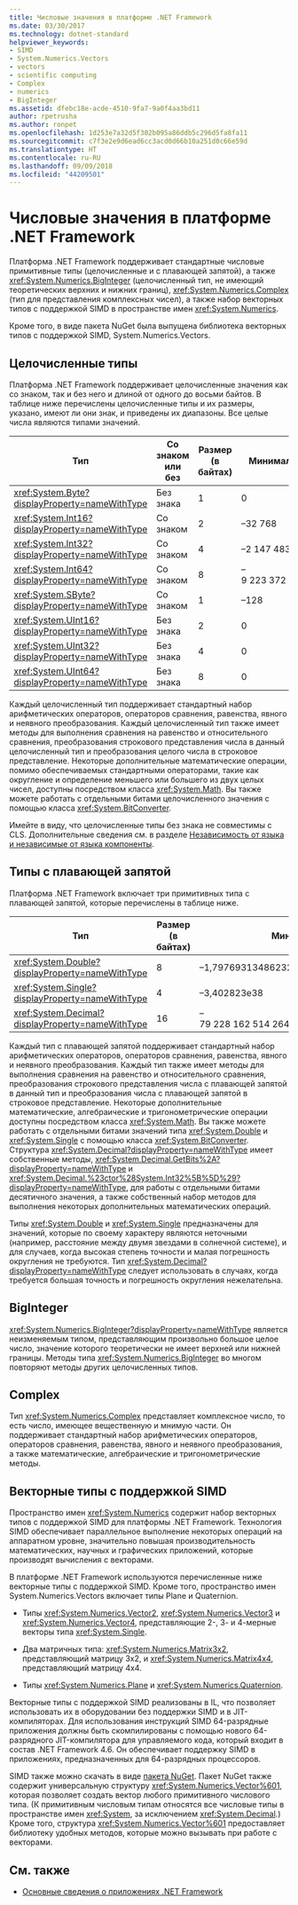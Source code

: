 ```yaml
---
title: Числовые значения в платформе .NET Framework
ms.date: 03/30/2017
ms.technology: dotnet-standard
helpviewer_keywords:
- SIMD
- System.Numerics.Vectors
- vectors
- scientific computing
- Complex
- numerics
- BigInteger
ms.assetid: dfebc18e-acde-4510-9fa7-9a0f4aa3bd11
author: rpetrusha
ms.author: ronpet
ms.openlocfilehash: 1d253e7a32d5f302b095a86ddb5c296d5fa8fa11
ms.sourcegitcommit: c7f3e2e9d6ead6cc3acd0d66b10a251d0c66e59d
ms.translationtype: HT
ms.contentlocale: ru-RU
ms.lasthandoff: 09/09/2018
ms.locfileid: "44209501"
---
```

# <a name="numerics-in-the-net-framework"></a>Числовые значения в платформе .NET Framework
Платформа .NET Framework поддерживает стандартные числовые примитивные типы (целочисленные и с плавающей запятой), а также <xref:System.Numerics.BigInteger> (целочисленный тип, не имеющий теоретических верхних и нижних границ), <xref:System.Numerics.Complex> (тип для представления комплексных чисел), а также набор векторных типов с поддержкой SIMD в пространстве имен <xref:System.Numerics>.  
  
 Кроме того, в виде пакета NuGet была выпущена библиотека векторных типов с поддержкой SIMD, System.Numerics.Vectors.  
  
## <a name="integral-types"></a>Целочисленные типы  
 Платформа .NET Framework поддерживает целочисленные значения как со знаком, так и без него и длиной от одного до восьми байтов. В таблице ниже перечислены целочисленные типы и их размеры, указано, имеют ли они знак, и приведены их диапазоны. Все целые числа являются типами значений.  
  
|Тип|Со знаком или без|Размер (в байтах)|Минимальное значение|Максимальное значение|  
|----------|----------------------|--------------------|-------------------|-------------------|  
|<xref:System.Byte?displayProperty=nameWithType>|Без знака|1|0|255|  
|<xref:System.Int16?displayProperty=nameWithType>|Со знаком|2|–32 768|32 767|  
|<xref:System.Int32?displayProperty=nameWithType>|Со знаком|4|–2 147 483 648|2 147 483 647|  
|<xref:System.Int64?displayProperty=nameWithType>|Со знаком|8|–9 223 372 036 854 775 808|9 223 372 036 854 775 807|  
|<xref:System.SByte?displayProperty=nameWithType>|Со знаком|1|–128|127|  
|<xref:System.UInt16?displayProperty=nameWithType>|Без знака|2|0|65 535|  
|<xref:System.UInt32?displayProperty=nameWithType>|Без знака|4|0|4 294 967 295|  
|<xref:System.UInt64?displayProperty=nameWithType>|Без знака|8|0|18 446 744 073 709 551 615|  
  
 Каждый целочисленный тип поддерживает стандартный набор арифметических операторов, операторов сравнения, равенства, явного и неявного преобразования. Каждый целочисленный тип также имеет методы для выполнения сравнения на равенство и относительного сравнения, преобразования строкового представления числа в данный целочисленный тип и преобразования целого числа в строковое представление. Некоторые дополнительные математические операции, помимо обеспечиваемых стандартными операторами, такие как округление и определение меньшего или большего из двух целых чисел, доступны посредством класса <xref:System.Math>. Вы также можете работать с отдельными битами целочисленного значения с помощью класса <xref:System.BitConverter>.  
  
 Имейте в виду, что целочисленные типы без знака не совместимы с CLS. Дополнительные сведения см. в разделе [Независимость от языка и независимые от языка компоненты](../../docs/standard/language-independence-and-language-independent-components.md).  
  
## <a name="floating-point-types"></a>Типы с плавающей запятой  
 Платформа .NET Framework включает три примитивных типа с плавающей запятой, которые перечислены в таблице ниже.  
  
|Тип|Размер (в байтах)|Минимум|Максимум|  
|----------|-----------------------|-------------|-------------|  
|<xref:System.Double?displayProperty=nameWithType>|8|–1,79769313486232e308|1,79769313486232e308|  
|<xref:System.Single?displayProperty=nameWithType>|4|–3,402823e38|3,402823e38|  
|<xref:System.Decimal?displayProperty=nameWithType>|16|–79 228 162 514 264 337 593 543 950 335|79 228 162 514 264 337 593 543 950 335|  
  
 Каждый тип с плавающей запятой поддерживает стандартный набор арифметических операторов, операторов сравнения, равенства, явного и неявного преобразования. Каждый тип также имеет методы для выполнения сравнения на равенство и относительного сравнения, преобразования строкового представления числа с плавающей запятой в данный тип и преобразования числа с плавающей запятой в строковое представление. Некоторые дополнительные математические, алгебраические и тригонометрические операции доступны посредством класса <xref:System.Math>. Вы также можете работать с отдельными битами значений типа <xref:System.Double> и <xref:System.Single> с помощью класса <xref:System.BitConverter>. Структура <xref:System.Decimal?displayProperty=nameWithType> имеет собственные методы, <xref:System.Decimal.GetBits%2A?displayProperty=nameWithType> и <xref:System.Decimal.%23ctor%28System.Int32%5B%5D%29?displayProperty=nameWithType>, для работы с отдельными битами десятичного значения, а также собственный набор методов для выполнения некоторых дополнительных математических операций.  
  
 Типы <xref:System.Double> и <xref:System.Single> предназначены для значений, которые по своему характеру являются неточными (например, расстояние между двумя звездами в солнечной системе), и для случаев, когда высокая степень точности и малая погрешность округления не требуются. Тип <xref:System.Decimal?displayProperty=nameWithType> следует использовать в случаях, когда требуется большая точность и погрешность округления нежелательна.  
  
## <a name="biginteger"></a>BigInteger  
 <xref:System.Numerics.BigInteger?displayProperty=nameWithType> является неизменяемым типом, представляющим произвольно большое целое число, значение которого теоретически не имеет верхней или нижней границы. Методы типа <xref:System.Numerics.BigInteger> во многом повторяют методы других целочисленных типов.  
  
## <a name="complex"></a>Complex  
 Тип <xref:System.Numerics.Complex> представляет комплексное число, то есть число, имеющее вещественную и мнимую части. Он поддерживает стандартный набор арифметических операторов, операторов сравнения, равенства, явного и неявного преобразования, а также математические, алгебраические и тригонометрические методы.  
  
## <a name="simd-enabled-vector-types"></a>Векторные типы с поддержкой SIMD  
 Пространство имен <xref:System.Numerics> содержит набор векторных типов с поддержкой SIMD для платформы .NET Framework. Технология SIMD обеспечивает параллельное выполнение некоторых операций на аппаратном уровне, значительно повышая производительность математических, научных и графических приложений, которые производят вычисления с векторами.  
  
 В платформе .NET Framework используются перечисленные ниже векторные типы с поддержкой SIMD.  Кроме того, пространство имен System.Numerics.Vectors включает типы Plane и Quaternion.  
  
-   Типы <xref:System.Numerics.Vector2>, <xref:System.Numerics.Vector3> и <xref:System.Numerics.Vector4>, представляющие 2-, 3- и 4-мерные векторы типа <xref:System.Single>.  
  
-   Два матричных типа: <xref:System.Numerics.Matrix3x2>, представляющий матрицу 3x2, и <xref:System.Numerics.Matrix4x4>, представляющий матрицу 4x4.  
  
-   Типы <xref:System.Numerics.Plane> и <xref:System.Numerics.Quaternion>.  
  
 Векторные типы с поддержкой SIMD реализованы в IL, что позволяет использовать их в оборудовании без поддержки SIMD и в JIT-компиляторах. Для использования инструкций SIMD 64-разрядные приложения должны быть скомпилированы с помощью нового 64-разрядного JIT-компилятора для управляемого кода, который входит в состав .NET Framework 4.6. Он обеспечивает поддержку SIMD в приложениях, предназначенных для 64-разрядных процессоров.  
  
 SIMD также можно скачать в виде [пакета NuGet](https://www.nuget.org/packages/System.Numerics.Vectors).  Пакет NuGet также содержит универсальную структуру <xref:System.Numerics.Vector%601>, которая позволяет создать вектор любого примитивного числового типа. (К примитивным числовым типам относятся все числовые типы в пространстве имен <xref:System>, за исключением <xref:System.Decimal>.) Кроме того, структура <xref:System.Numerics.Vector%601> предоставляет библиотеку удобных методов, которые можно вызывать при работе с векторами.  
  
## <a name="see-also"></a>См. также

- [Основные сведения о приложениях .NET Framework](../../docs/standard/application-essentials.md)
